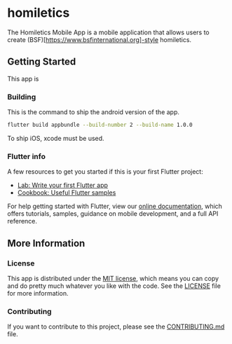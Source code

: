 # homiletics

The Homiletics Mobile App is a mobile application that allows users to create (BSF)[https://www.bsfinternational.org]-style homiletics.

## Getting Started

This app is 

### Building

This is the command to ship the android version of the app.

```bash
flutter build appbundle --build-number 2 --build-name 1.0.0
```

To ship iOS, xcode must be used.

### Flutter info

A few resources to get you started if this is your first Flutter project:

- [Lab: Write your first Flutter app](https://flutter.dev/docs/get-started/codelab)
- [Cookbook: Useful Flutter samples](https://flutter.dev/docs/cookbook)

For help getting started with Flutter, view our
[online documentation](https://flutter.dev/docs), which offers tutorials,
samples, guidance on mobile development, and a full API reference.

## More Information

### License

This app is distributed under the [MIT license](https://en.wikipedia.org/wiki/MIT_License), which means you can copy and do pretty much whatever you like with the code. See the [LICENSE](./LICENSE) file for more information.

### Contributing

If you want to contribute to this project, please see the [CONTRIBUTING.md](./CONTRIBUTING.md) file.
